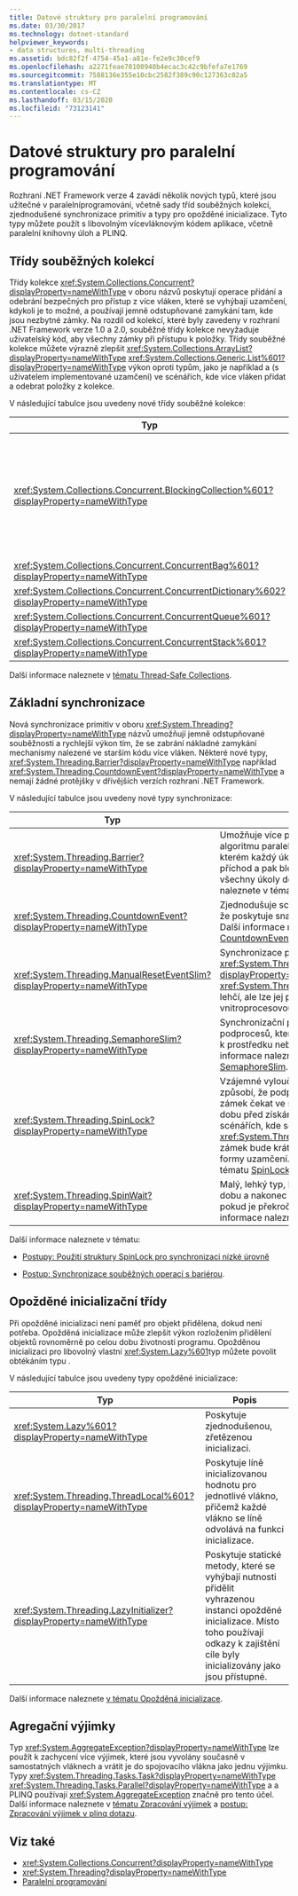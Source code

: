 ```yaml
---
title: Datové struktury pro paralelní programování
ms.date: 03/30/2017
ms.technology: dotnet-standard
helpviewer_keywords:
- data structures, multi-threading
ms.assetid: bdc82f2f-4754-45a1-a81e-fe2e9c30cef9
ms.openlocfilehash: a2271feae78100940b4ecac3c42c9bfefa7e1769
ms.sourcegitcommit: 7588136e355e10cbc2582f389c90c127363c02a5
ms.translationtype: MT
ms.contentlocale: cs-CZ
ms.lasthandoff: 03/15/2020
ms.locfileid: "73123141"
---
```

# <a name="data-structures-for-parallel-programming"></a>Datové struktury pro paralelní programování
Rozhraní .NET Framework verze 4 zavádí několik nových typů, které jsou užitečné v paralelníprogramování, včetně sady tříd souběžných kolekcí, zjednodušené synchronizace primitiv a typy pro opožděné inicializace. Tyto typy můžete použít s libovolným vícevláknovým kódem aplikace, včetně paralelní knihovny úloh a PLINQ.  
  
## <a name="concurrent-collection-classes"></a>Třídy souběžných kolekcí  
 Třídy kolekce <xref:System.Collections.Concurrent?displayProperty=nameWithType> v oboru názvů poskytují operace přidání a odebrání bezpečných pro přístup z více vláken, které se vyhýbají uzamčení, kdykoli je to možné, a používají jemně odstupňované zamykání tam, kde jsou nezbytné zámky. Na rozdíl od kolekcí, které byly zavedeny v rozhraní .NET Framework verze 1.0 a 2.0, souběžné třídy kolekce nevyžaduje uživatelský kód, aby všechny zámky při přístupu k položky. Třídy souběžné kolekce můžete výrazně zlepšit <xref:System.Collections.ArrayList?displayProperty=nameWithType> <xref:System.Collections.Generic.List%601?displayProperty=nameWithType> výkon oproti typům, jako je například a (s uživatelem implementované uzamčení) ve scénářích, kde více vláken přidat a odebrat položky z kolekce.  
  
 V následující tabulce jsou uvedeny nové třídy souběžné kolekce:  
  
|Typ|Popis|  
|----------|-----------------|  
|<xref:System.Collections.Concurrent.BlockingCollection%601?displayProperty=nameWithType>|Poskytuje možnosti blokování a ohraničování <xref:System.Collections.Concurrent.IProducerConsumerCollection%601?displayProperty=nameWithType>pro kolekce bezpečné pro přístup z více vláken, které implementují . Podprocesy výrobce blokovat, pokud nejsou k dispozici žádné sloty nebo pokud je kolekce plná. Spotřebitelské podprocesy blokovat, pokud je kolekce prázdná. Tento typ také podporuje neblokující přístup spotřebitelů a výrobců. <xref:System.Collections.Concurrent.BlockingCollection%601>lze použít jako základní třídy nebo záložní úložiště poskytnout blokování a <xref:System.Collections.Generic.IEnumerable%601>ohraničování pro všechny třídy kolekce, která podporuje .|  
|<xref:System.Collections.Concurrent.ConcurrentBag%601?displayProperty=nameWithType>|Implementace vaku bezpečné pro přístup z více vláken, která poskytuje škálovatelné operace pro přidání a získání.|  
|<xref:System.Collections.Concurrent.ConcurrentDictionary%602?displayProperty=nameWithType>|Souběžný a škálovatelný typ slovníku.|  
|<xref:System.Collections.Concurrent.ConcurrentQueue%601?displayProperty=nameWithType>|Souběžná a škálovatelná fronta FIFO.|  
|<xref:System.Collections.Concurrent.ConcurrentStack%601?displayProperty=nameWithType>|Souběžný a škálovatelný zásobník LIFO.|  
  
 Další informace naleznete v [tématu Thread-Safe Collections](../../../docs/standard/collections/thread-safe/index.md).  
  
## <a name="synchronization-primitives"></a>Základní synchronizace  
 Nová synchronizace primitiv v oboru <xref:System.Threading?displayProperty=nameWithType> názvů umožňují jemně odstupňované souběžnosti a rychlejší výkon tím, že se zabrání nákladné zamykání mechanismy nalezené ve starším kódu více vláken. Některé nové typy, <xref:System.Threading.Barrier?displayProperty=nameWithType> například <xref:System.Threading.CountdownEvent?displayProperty=nameWithType> a nemají žádné protějšky v dřívějších verzích rozhraní .NET Framework.  
  
 V následující tabulce jsou uvedeny nové typy synchronizace:  
  
|Typ|Popis|  
|----------|-----------------|  
|<xref:System.Threading.Barrier?displayProperty=nameWithType>|Umožňuje více podprocesů pracovat na algoritmu paralelně tím, že poskytuje bod, ve kterém každý úkol může signalizovat jeho příchod a pak blokovat, dokud některé nebo všechny úkoly dorazily. Další informace naleznete v tématu [Barrier](../../../docs/standard/threading/barrier.md).|  
|<xref:System.Threading.CountdownEvent?displayProperty=nameWithType>|Zjednodušuje scénáře rozřezává a spojuje tím, že poskytuje snadný mechanismus setkání. Další informace naleznete v tématu [CountdownEvent](../../../docs/standard/threading/countdownevent.md).|  
|<xref:System.Threading.ManualResetEventSlim?displayProperty=nameWithType>|Synchronizace primitivní podobné <xref:System.Threading.ManualResetEvent?displayProperty=nameWithType>. <xref:System.Threading.ManualResetEventSlim>je lehčí, ale lze jej použít pouze pro vnitroprocesovou komunikaci.|  
|<xref:System.Threading.SemaphoreSlim?displayProperty=nameWithType>|Synchronizační primitiv, který omezuje počet podprocesů, které mohou současně přistupovat k prostředku nebo fondu prostředků. Další informace naleznete [v tématech Semafor a SemaphoreSlim](../../../docs/standard/threading/semaphore-and-semaphoreslim.md).|  
|<xref:System.Threading.SpinLock?displayProperty=nameWithType>|Vzájemné vyloučení zámek primitivní, který způsobí, že podproces, který se pokouší získat zámek čekat ve smyčce nebo *spin*, po určitou dobu před získáním jeho kvantové. Ve scénářích, kde se očekává, že <xref:System.Threading.SpinLock> čekání na zámek bude krátká, nabízí lepší výkon než jiné formy uzamčení. Další informace naleznete v tématu [SpinLock](../../../docs/standard/threading/spinlock.md).|  
|<xref:System.Threading.SpinWait?displayProperty=nameWithType>|Malý, lehký typ, který se bude otáčet po určitou dobu a nakonec uvede vlákno do stavu čekání, pokud je překročen počet odstřeďování.  Další informace naleznete v tématu [SpinWait](../../../docs/standard/threading/spinwait.md).|  
  
 Další informace naleznete v tématu:  
  
- [Postupy: Použití struktury SpinLock pro synchronizaci nízké úrovně](../../../docs/standard/threading/how-to-use-spinlock-for-low-level-synchronization.md)  
  
- [Postup: Synchronizace souběžných operací s bariérou](../../../docs/standard/threading/how-to-synchronize-concurrent-operations-with-a-barrier.md).  
  
## <a name="lazy-initialization-classes"></a>Opožděné inicializační třídy  
 Při opožděné inicializaci není paměť pro objekt přidělena, dokud není potřeba. Opožděná inicializace může zlepšit výkon rozložením přidělení objektů rovnoměrně po celou dobu životnosti programu. Opožděnou inicializaci pro libovolný vlastní <xref:System.Lazy%601>typ můžete povolit obtékáním typu .  
  
 V následující tabulce jsou uvedeny typy opožděné inicializace:  
  
|Typ|Popis|  
|----------|-----------------|  
|<xref:System.Lazy%601?displayProperty=nameWithType>|Poskytuje zjednodušenou, zřetězenou inicializaci.|  
|<xref:System.Threading.ThreadLocal%601?displayProperty=nameWithType>|Poskytuje líně inicializovanou hodnotu pro jednotlivé vlákno, přičemž každé vlákno se líně odvolává na funkci inicializace.|  
|<xref:System.Threading.LazyInitializer?displayProperty=nameWithType>|Poskytuje statické metody, které se vyhýbají nutnosti přidělit vyhrazenou instanci opožděné inicializace. Místo toho používají odkazy k zajištění cíle byly inicializovány jako jsou přístupné.|  
  
 Další informace naleznete [v tématu Opožděná inicializace](../../../docs/framework/performance/lazy-initialization.md).  
  
## <a name="aggregate-exceptions"></a>Agregační výjimky  
 Typ <xref:System.AggregateException?displayProperty=nameWithType> lze použít k zachycení více výjimek, které jsou vyvolány současně v samostatných vláknech a vrátit je do spojovacího vlákna jako jednu výjimku. Typy <xref:System.Threading.Tasks.Task?displayProperty=nameWithType> <xref:System.Threading.Tasks.Parallel?displayProperty=nameWithType> a a PLINQ používají <xref:System.AggregateException> značně pro tento účel. Další informace naleznete v [tématu Zpracování výjimek](../../../docs/standard/parallel-programming/exception-handling-task-parallel-library.md) a [postup: Zpracování výjimek v plinq dotazu](../../../docs/standard/parallel-programming/how-to-handle-exceptions-in-a-plinq-query.md).  
  
## <a name="see-also"></a>Viz také

- <xref:System.Collections.Concurrent?displayProperty=nameWithType>
- <xref:System.Threading?displayProperty=nameWithType>
- [Paralelní programování](../../../docs/standard/parallel-programming/index.md)
